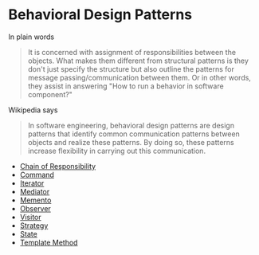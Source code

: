 Behavioral Design Patterns
==========================

In plain words
> It is concerned with assignment of responsibilities between the objects. What makes them different from structural patterns is they don't just specify the structure but also outline the patterns for message passing/communication between them. Or in other words, they assist in answering "How to run a behavior in software component?"

Wikipedia says
> In software engineering, behavioral design patterns are design patterns that identify common communication patterns between objects and realize these patterns. By doing so, these patterns increase flexibility in carrying out this communication.

* [Chain of Responsibility](chain-of-responsibility.md)
* [Command](Command.md)
* [Iterator](Iiterator.md)
* [Mediator](Mediator.md)
* [Memento](Memento.md)
* [Observer](Observer.md)
* [Visitor](Visitor.md)
* [Strategy](Strategy.md)
* [State](State.md)
* [Template Method](Template-method.md)